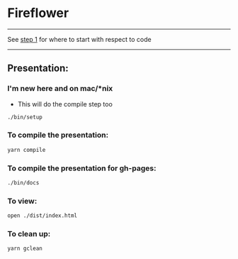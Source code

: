 # Fireflower
------------

See [step 1](https://github.com/whatisinternet/fireflower/tree/step1) for where to start with respect to code

---

## Presentation:

### I'm new here and on mac/*nix
- This will do the compile step too

```bash
./bin/setup
```

### To compile the presentation:

```bash
yarn compile
```

### To compile the presentation for gh-pages:

```bash
./bin/docs
```

### To view:

```bash
open ./dist/index.html
```

### To clean up:

```bash
yarn gclean
```

